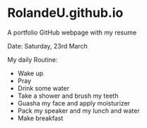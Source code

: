 # RolandeU.github.io
A portfolio GitHub webpage with my resume

Date: Saturday, 23rd March

My daily Routine:
- Wake up 
- Pray
- Drink some water
- Take a shower and brush my teeth
- Guasha my face and apply moisturizer 
- Pack my speaker and my lunch and water
- Make breakfast 

